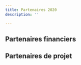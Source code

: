 ```yaml
---
title: Partenaires 2020
description: ''

---
```

## Partenaires financiers

 

## Partenaires de projet